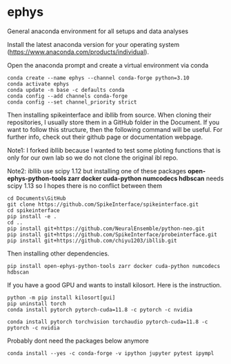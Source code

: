 # ephys
General anaconda environment for all setups and data analyses

Install the latest anaconda version for your operating system (https://www.anaconda.com/products/individual).

Open the anaconda prompt and create a virtual environment via conda
````
conda create --name ephys --channel conda-forge python=3.10
conda activate ephys
conda update -n base -c defaults conda
conda config --add channels conda-forge
conda config --set channel_priority strict
````
Then installing spikeinterface and ibllib from source. When cloning their repositories, I usually store them in a GitHub folder in the Document.
If you want to follow this structure, then the following command will be useful. For further info, check out their github page or documentation webpage.

Note1: I forked ibllib because I wanted to test some ploting functions that is only for our own lab so we do not clone the original ibl repo.

Note2: ibllib use scipy 1.12 but installing one of these packages **open-ephys-python-tools zarr docker cuda-python numcodecs hdbscan** 
needs scipy 1.13 so I hopes there is no conflict between them 
````
cd Documents\GitHub
git clone https://github.com/SpikeInterface/spikeinterface.git
cd spikeinterface
pip install -e .
cd ..
pip install git+https://github.com/NeuralEnsemble/python-neo.git
pip install git+https://github.com/SpikeInterface/probeinterface.git
pip install git+https://github.com/chiyu1203/ibllib.git
````

Then installing other dependencies.
````
pip install open-ephys-python-tools zarr docker cuda-python numcodecs hdbscan
````
If you have a good GPU and wants to install kilosort. Here is the instruction.
````
python -m pip install kilosort[gui]
pip uninstall torch
conda install pytorch pytorch-cuda=11.8 -c pytorch -c nvidia

conda install pytorch torchvision torchaudio pytorch-cuda=11.8 -c pytorch -c nvidia
````

Probably dont need the packages below anymore
````
conda install --yes -c conda-forge -v ipython jupyter pytest ipympl 
````
